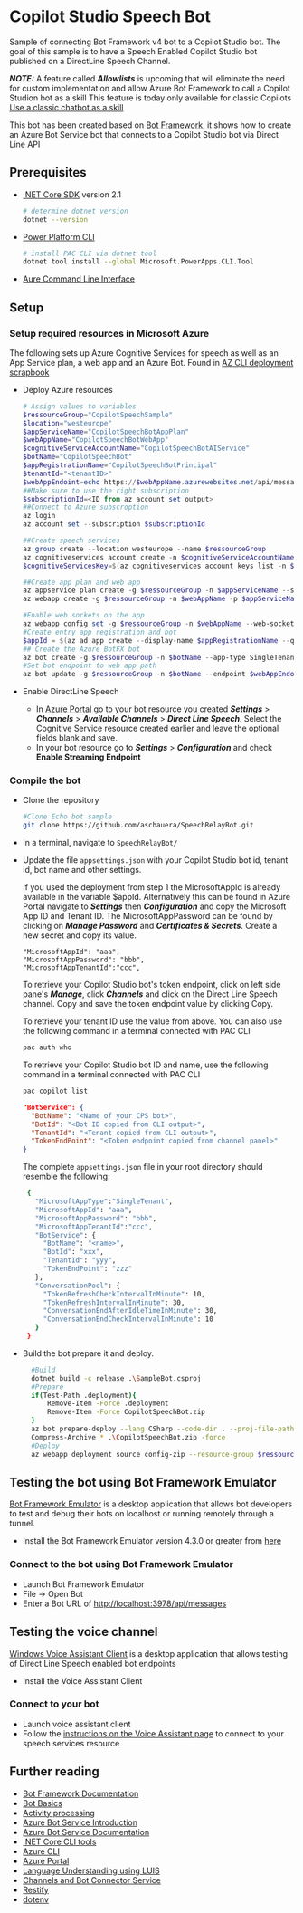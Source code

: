 # Copilot Studio Speech Bot

Sample of connecting Bot Framework v4 bot to a Copilot Studio bot. The goal of this sample is to have a Speech Enabled Copilot Studio bot
published on a DirectLine Speech Channel.

***NOTE:***
A feature called ***Allowlists*** is upcoming that will eliminate the need for custom implementation and allow Azure Bot Framework to call a Copilot Studion bot as a skill
This feature is today only available for classic Copilots
[Use a classic chatbot as a skill](https://learn.microsoft.com/en-us/microsoft-copilot-studio/advanced-use-pva-as-a-skill)

This bot has been created based on [Bot Framework](https://dev.botframework.com), it shows how to create an Azure Bot Service bot that connects to a Copilot Studio bot via Direct Line API

## Prerequisites

- [.NET Core SDK](https://dotnet.microsoft.com/download) version 2.1

  ```bash
  # determine dotnet version
  dotnet --version
  ```
- [Power Platform CLI](https://learn.microsoft.com/en-us/power-platform/developer/cli/introduction?tabs=windows#install-microsoft-power-platform-cli)

  ```bash
  # install PAC CLI via dotnet tool
  dotnet tool install --global Microsoft.PowerApps.CLI.Tool
  ```
- [Aure Command Line Interface](https://learn.microsoft.com/en-us/cli/azure/install-azure-cli-windows?tabs=azure-cli#install-or-update)


## Setup
### Setup required resources in Microsoft Azure

The following sets up Azure Cognitive Services for speech as well as an App Service plan, a web app and an Azure Bot. Found in
[AZ CLI deployment scrapbook](CopilotSpeechBot_ResourceDeployment.azcli)

- Deploy Azure resources

    ```powershell
    # Assign values to variables
    $ressourceGroup="CopilotSpeechSample"
    $location="westeurope"
    $appServiceName="CopilotSpeechBotAppPlan"
    $webAppName="CopilotSpeechBotWebApp"
    $cognitiveServiceAccountName="CopilotSpeechBotAIService"
    $botName="CopilotSpeechBot"
    $appRegistrationName="CopilotSpeechBotPrincipal"
    $tenantId="<tenantID>"
    $webAppEndoint=echo https://$webAppName.azurewebsites.net/api/messages
    ##Make sure to use the right subscription
    $subscriptionId=<ID from az account set output>
    ##Connect to Azure subscroption
    az login
    az account set --subscription $subscriptionId

    ##Create speech services
    az group create --location westeurope --name $ressourceGroup
    az cognitiveservices account create -n $cognitiveServiceAccountName -g $ressourceGroup --kind SpeechServices --sku F0 -l $location --yes
    $cognitiveServicesKey=$(az cognitiveservices account keys list -n $cognitiveServiceAccountName -g $ressourceGroup --query "key1")

    ##Create app plan and web app
    az appservice plan create -g $ressourceGroup -n $appServiceName --sku F1 --location $location
    az webapp create -g $ressourceGroup -n $webAppName -p $appServiceName

    #Enable web sockets on the app
    az webapp config set -g $ressourceGroup -n $webAppName --web-sockets-enabled true
    #Create entry app registration and bot
    $appId = $(az ad app create --display-name $appRegistrationName --query "appId")
    ## Create the Azure BotFX bot
    az bot create -g $ressourceGroup -n $botName --app-type SingleTenant --appid $appId --tenant-id $tenantId
    #Set bot endpoint to web app path
    az bot update -g $ressourceGroup -n $botName --endpoint $webAppEndoint
    ```
- Enable DirectLine Speech

  - In [Azure Portal](https://portal.azure.com) go to your bot resource you created ***Settings*** > ***Channels*** > ***Available Channels*** > ***Direct Line Speech***. Select the Cognitive Service resource created earlier and leave the optional fields blank and save.
  - In your bot resource go to  ***Settings*** > ***Configuration*** and check **Enable Streaming Endpoint**


### Compile the bot

- Clone the repository

    ```bash
    #Clone Echo bot sample
    git clone https://github.com/aschauera/SpeechRelayBot.git
    ```

- In a terminal, navigate to `SpeechRelayBot/`
- Update the file `appsettings.json` with your Copilot Studio bot id, tenant id, bot name and other settings.
    
    If you used the deployment from step 1 the MicrosoftAppId is already available in the variable $appId. Alternatively this can be found 
    in Azure Portal <Your bot resource> navigate to ***Settings*** then ***Configuration*** and copy the Microsoft App ID and Tenant ID.
    The MicrosoftAppPassword can be found by clicking on ***Manage Password*** and ***Certificates & Secrets***. Create a new secret and copy its value.
    ```  
    "MicrosoftAppId": "aaa",
    "MicrosoftAppPassword": "bbb",
    "MicrosoftAppTenantId":"ccc",
    ```
    To retrieve your Copilot Studio bot's token endpoint, click on left side pane's ***Manage***, click ***Channels*** and click on the Direct Line Speech channel.
    Copy and save the token endpoint value by clicking Copy.

    To retrieve your tenant ID use the value from above. You can also use the following command in a terminal connected with PAC CLI

    ```bash
    pac auth who
    ```
    To retrieve your Copilot Studio bot ID and name, use the following command in a terminal connected with PAC CLI

    ```bash
    pac copilot list
    ```

    
    ```json
    "BotService": {
      "BotName": "<Name of your CPS bot>",
      "BotId": "<Bot ID copied from CLI output>",
      "TenantId": "<Tenant copied from CLI output>",
      "TokenEndPoint": "<Token endpoint copied from channel panel>"
    }
   ``` 
   The complete `appsettings.json` file in your root directory should resemble the following: 
   
   ```bash
    {
      "MicrosoftAppType":"SingleTenant",
      "MicrosoftAppId": "aaa",
      "MicrosoftAppPassword": "bbb",
      "MicrosoftAppTenantId":"ccc",
      "BotService": {
        "BotName": "<name>",
        "BotId": "xxx",
        "TenantId": "yyy",
        "TokenEndPoint": "zzz"
      },
      "ConversationPool": {
        "TokenRefreshCheckIntervalInMinute": 10,
        "TokenRefreshIntervalInMinute": 30,
        "ConversationEndAfterIdleTimeInMinute": 30,
        "ConversationEndCheckIntervalInMinute": 10
      }
    }
   ```

- Build the bot prepare it and deploy.

  ```bash
    #Build
    dotnet build -c release .\SampleBot.csproj
    #Prepare
    if(Test-Path .deployment){
        Remove-Item -Force .deployment
        Remove-Item -Force CopilotSpeechBot.zip
    }
    az bot prepare-deploy --lang CSharp --code-dir . --proj-file-path .\SampleBot.csproj
    Compress-Archive * .\CopilotSpeechBot.zip -force
    #Deploy
    az webapp deployment source config-zip --resource-group $ressourceGroup --name $webAppName --src .\CopilotSpeechBot.zip
  ```

## Testing the bot using Bot Framework Emulator

[Bot Framework Emulator](https://github.com/microsoft/botframework-emulator) is a desktop application that allows bot developers to test and debug their bots on localhost or running remotely through a tunnel.

- Install the Bot Framework Emulator version 4.3.0 or greater from [here](https://github.com/Microsoft/BotFramework-Emulator/releases)

### Connect to the bot using Bot Framework Emulator

- Launch Bot Framework Emulator
- File -> Open Bot
- Enter a Bot URL of [http://localhost:3978/api/messages](http://localhost:3978/api/messages)

## Testing the voice channel

[Windows Voice Assistant Client](https://github.com/Azure-Samples/Cognitive-Services-Voice-Assistant/blob/main/clients/csharp-wpf/README.md#windows-voice-assistant-client) is a desktop application that allows testing of Direct Line Speech enabled bot endpoints
- Install the Voice Assistant Client

### Connect to your bot

- Launch voice assistant client
- Follow the [instructions on the Voice Assistant page](https://github.com/Azure-Samples/Cognitive-Services-Voice-Assistant/blob/main/clients/csharp-wpf/README.md#windows-voice-assistant-client)  to connect to your speech services resource 


## Further reading

- [Bot Framework Documentation](https://docs.botframework.com)
- [Bot Basics](https://docs.microsoft.com/azure/bot-service/bot-builder-basics?view=azure-bot-service-4.0)
- [Activity processing](https://docs.microsoft.com/en-us/azure/bot-service/bot-builder-concept-activity-processing?view=azure-bot-service-4.0)
- [Azure Bot Service Introduction](https://docs.microsoft.com/azure/bot-service/bot-service-overview-introduction?view=azure-bot-service-4.0)
- [Azure Bot Service Documentation](https://docs.microsoft.com/azure/bot-service/?view=azure-bot-service-4.0)
- [.NET Core CLI tools](https://docs.microsoft.com/en-us/dotnet/core/tools/?tabs=netcore2x)
- [Azure CLI](https://docs.microsoft.com/cli/azure/?view=azure-cli-latest)
- [Azure Portal](https://portal.azure.com)
- [Language Understanding using LUIS](https://docs.microsoft.com/en-us/azure/cognitive-services/luis/)
- [Channels and Bot Connector Service](https://docs.microsoft.com/en-us/azure/bot-service/bot-concepts?view=azure-bot-service-4.0)
- [Restify](https://www.npmjs.com/package/restify)
- [dotenv](https://www.npmjs.com/package/dotenv)
